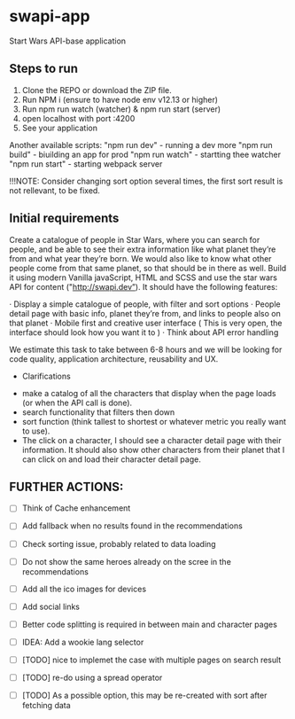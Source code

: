 # swapi-app
Start Wars API-base application

## Steps to run
1) Clone the REPO or download the ZIP file.
2) Run NPM i (ensure to have node env v12.13 or higher)
3) Run npm run watch (watcher) & npm run start (server)
4) open localhost with port :4200
5) See your application

Another available scripts:
    "npm run dev" - running a dev more
    "npm run build" - biuilding an app for prod
    "npm run watch" - startting thee watcher
    "npm run start" - starting webpack server

!!!NOTE: Consider changing sort option several times, the first sort result is not rellevant, to be fixed.

## Initial requirements
Create a catalogue of people in Star Wars, where you can search for people, and be able to see their extra information like what planet they’re from and what year they’re born. We would also like to know what other people come from that same planet, so that should be in there as well. Build it using modern Vanilla javaScript, HTML and SCSS and use the star wars API for content ("http://swapi.dev”). It should have the following features:

· Display a simple catalogue of people, with filter and sort options
· People detail page with basic info, planet they’re from, and links to people also on that planet
· Mobile first and creative user interface ( This is very open, the interface should look how you want it to )
· Think about API error handling


We estimate this task to take between 6-8 hours and we will be looking for code quality, application architecture, reusability and UX.

* Clarifications
- make a catalog of all the characters that display when the page loads (or when the API call is done).
- search functionality that filters then down
- sort function (think tallest to shortest or whatever metric you really want to use).
- The click on a character, I should see a character detail page with their information. It should also show other characters from their planet that I can click on and load their character detail page.


## FURTHER ACTIONS:
- [ ] Think of Cache enhancement
- [ ] Add fallback when no results found in the recommendations
- [ ] Check sorting issue, probably related to data loading
- [ ] Do not show the same heroes already on the scree in the recommendations
- [ ] Add all the ico images for devices
- [ ] Add social links
- [ ] Better code splitting is required in between main and character pages
- [ ] IDEA: Add a wookie lang selector
- [ ] [TODO] nice to implemet the case with multiple pages on search result
- [ ] [TODO] re-do using a spread operator
- [ ] [TODO] As a possible option, this may be re-created with sort after fetching data


